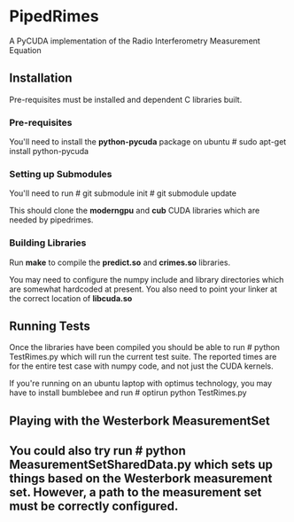 # PipedRimes

A PyCUDA implementation of the Radio Interferometry Measurement Equation

## Installation

Pre-requisites must be installed and dependent C libraries built.

### Pre-requisites

You'll need to install the **python-pycuda** package on ubuntu
    # sudo apt-get install python-pycuda

### Setting up Submodules

You'll need to run
    # git submodule init
    # git submodule update

This should clone the **moderngpu** and **cub** CUDA libraries which are needed by pipedrimes.

### Building Libraries

Run **make** to compile the **predict.so** and **crimes.so** libraries.

You may need to configure the numpy include and library directories which are somewhat hardcoded at present. You also need to point your linker at the correct location of **libcuda.so**


## Running Tests

Once the libraries have been compiled you should be able to run
    # python TestRimes.py
which will run the current test suite. The reported times are for the entire test case with numpy code, and not just the CUDA kernels.

If you're running on an ubuntu laptop with optimus technology, you may have to install bumblebee and run
    # optirun python TestRimes.py

## Playing with the Westerbork MeasurementSet

You could also try run
    # python MeasurementSetSharedData.py
which sets up things based on the Westerbork measurement set. However, a path to the measurement set must be correctly configured.
- 
